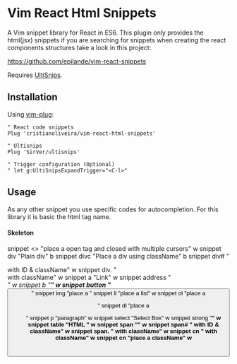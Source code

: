 # Vim React Html Snippets

A Vim snippet library for React in ES6. This plugin only provides the html(jsx)
snippets if you are searching for snippets when creating the react components
structures take a look in this project:

https://github.com/epilande/vim-react-snippets

Requires [UltiSnips](https://github.com/SirVer/ultisnips).

## Installation

Using [vim-plug](https://github.com/junegunn/vim-plug):

```vim
" React code snippets
Plug 'cristianoliveira/vim-react-html-snippets'

" Ultisnips
Plug 'SirVer/ultisnips'

" Trigger configuration (Optional)
" let g:UltiSnipsExpandTrigger="<C-l>"
```

## Usage

As any other snippet you use specific codes for autocompletion. For this library
it is basic the html tag name.

#### Skeleton

snippet <> "place a open tag and closed with multiple cursors" w
snippet div "Plain div" b
snippet divc "Place a div using className" b
snippet div# "<div> with ID & className" w
snippet div. "<div> with className" w
snippet a "Link" w
snippet address "<address>" w
snippet b "<b>" w
snippet button "<button>"
snippet img "place a <img>"
snippet li "place a list" w
snippet ol "place a <ol>"
snippet dl "place a <dl>"
snippet p "paragraph" w
snippet select "Select Box" w
snippet strong "<strong>" w
snippet table "HTML <table>" w
snippet span "<span>" w
snippet span# "<span> with ID & className" w
snippet span. "<span> with className" w
snippet cn "<span> with className" w
snippet cn "place a className" w
